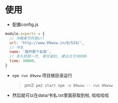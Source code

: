 # 使用

* 配置config.js

```js
module.exports = {
  // 书籍章节列表url
  url: 'http://www.89wxw.cn/0/524/',
  // 书名
  name: '放开那个女巫',
  // 多久抓取一次, 单位毫秒, 建议大于30000
  time: 30000,
}
```

* `npm run 89wxw` 项目根目录运行

  > pm2: `pm2 start npm -n 89wxw -- run 89wxw`

* 然后就可以在data/书名.txt里面获取到啦, 哈哈哈哈